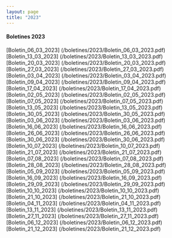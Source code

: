 ```yaml
---
layout: page
title: "2023"
---
```


#### Boletines 2023
[Boletin_06_03_2023] (/boletines/2023/Boletin_06_03_2023.pdf)
[Boletin_13_03_2023] (/boletines/2023/Boletin_13_03_2023.pdf)
[Boletin_20_03_2023] (/boletines/2023/Boletin_20_03_2023.pdf)
[Boletin_27_03_2023] (/boletines/2023/Boletin_27_03_2023.pdf)
[Boletin_03_04_2023] (/boletines/2023/Boletin_03_04_2023.pdf)
[Boletin_09_04_2023] (/boletines/2023/Boletin_09_04_2023.pdf)
[Boletin_17_04_2023] (/boletines/2023/Boletin_17_04_2023.pdf)
[Boletin_02_05_2023] (/boletines/2023/Boletin_02_05_2023.pdf)
[Boletin_07_05_2023] (/boletines/2023/Boletin_07_05_2023.pdf)
[Boletin_13_05_2023] (/boletines/2023/Boletin_13_05_2023.pdf)
[Boletin_30_05_2023] (/boletines/2023/Boletin_30_05_2023.pdf)
[Boletin_03_06_2023] (/boletines/2023/Boletin_03_06_2023.pdf)
[Boletin_16_06_2023] (/boletines/2023/Boletin_16_06_2023.pdf)
[Boletin_26_06_2023] (/boletines/2023/Boletin_26_06_2023.pdf)
[Boletin_30_06_2023] (/boletines/2023/Boletin_30_06_2023.pdf)
[Boletin_10_07_2023] (/boletines/2023/Boletin_10_07_2023.pdf)
[Boletin_21_07_2023] (/boletines/2023/Boletin_21_07_2023.pdf)
[Boletin_07_08_2023] (/boletines/2023/Boletin_07_08_2023.pdf)
[Boletin_28_08_2023] (/boletines/2023/Boletin_28_08_2023.pdf)
[Boletin_05_09_2023] (/boletines/2023/Boletin_05_09_2023.pdf)
[Boletin_16_09_2023] (/boletines/2023/Boletin_16_09_2023.pdf)
[Boletin_29_09_2023] (/boletines/2023/Boletin_29_09_2023.pdf)
[Boletin_10_10_2023] (/boletines/2023/Boletin_10_10_2023.pdf)
[Boletin_21_10_2023] (/boletines/2023/Boletin_21_10_2023.pdf)
[Boletin_04_11_2023] (/boletines/2023/Boletin_04_11_2023.pdf)
[Boletin_13_11_2023] (/boletines/2023/Boletin_13_11_2023.pdf)
[Boletin_27_11_2023] (/boletines/2023/Boletin_27_11_2023.pdf)
[Boletin_06_12_2023] (/boletines/2023/Boletin_06_12_2023.pdf)
[Boletin_21_12_2023] (/boletines/2023/Boletin_21_12_2023.pdf)
